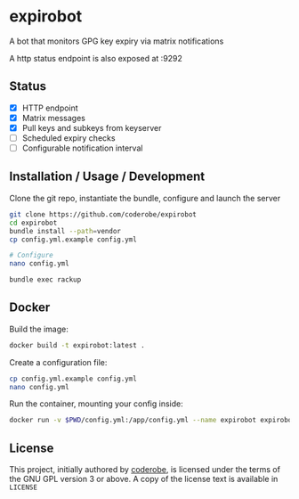 # expirobot

A bot that monitors GPG key expiry via matrix notifications

A http status endpoint is also exposed at :9292

## Status

- [x] HTTP endpoint
- [x] Matrix messages
- [x] Pull keys and subkeys from keyserver
- [ ] Scheduled expiry checks
- [ ] Configurable notification interval

## Installation / Usage / Development

Clone the git repo, instantiate the bundle, configure and launch the server

```sh
git clone https://github.com/coderobe/expirobot
cd expirobot
bundle install --path=vendor
cp config.yml.example config.yml

# Configure
nano config.yml

bundle exec rackup
```

## Docker

Build the image: 
```sh
docker build -t expirobot:latest .
```

Create a configuration file: 
```sh
cp config.yml.example config.yml
nano config.yml
```

Run the container, mounting your config inside: 
```sh
docker run -v $PWD/config.yml:/app/config.yml --name expirobot expirobot:latest
```

## License

This project, initially authored by [coderobe](https://github.com/coderobe), is licensed under the terms of the GNU GPL version 3 or above.
A copy of the license text is available in `LICENSE`
